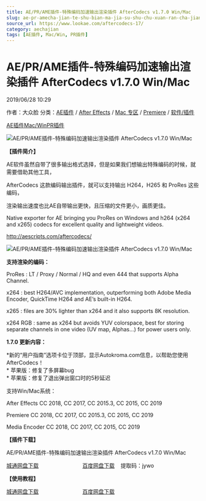 ```yaml
---
title: AE/PR/AME插件-特殊编码加速输出渲染插件 AfterCodecs v1.7.0 Win/Mac
slug: ae-pr-amecha-jian-te-shu-bian-ma-jia-su-shu-chu-xuan-ran-cha-jian-aftercodecs-v1-7-0-win-mac
source_url: https://www.lookae.com/aftercodecs-17/
category: aechajian
tags: [AE插件, Mac/Win, PR插件]
---
```

# AE/PR/AME插件-特殊编码加速输出渲染插件 AfterCodecs v1.7.0 Win/Mac

2019/06/28 10:29

作者：大众脸
分类：[AE插件](https://www.lookae.com/after-effects/aechajian/) / [After Effects](https://www.lookae.com/after-effects/) / [Mac 专区](https://www.lookae.com/mac-osx/) / [Premiere](https://www.lookae.com/qitarjcj/premierezy/) / [软件/插件](https://www.lookae.com/qitarjcj/)

[AE插件](https://www.lookae.com/tag/ae%e6%8f%92%e4%bb%b6/)[Mac/Win](https://www.lookae.com/tag/mac-win/)[PR插件](https://www.lookae.com/tag/pr%e6%8f%92%e4%bb%b6/)

![AE/PR/AME插件-特殊编码加速输出渲染插件 AfterCodecs v1.7.0 Win/Mac](https://www.lookae.com/wp-content/uploads/2017/05/AfterCodecs-.jpg "AE/PR/AME插件-特殊编码加速输出渲染插件 AfterCodecs v1.7.0 Win/Mac-LookAE.com")

**【插件简介】**

AE软件虽然自带了很多输出格式选择，但是如果我们想输出特殊编码的时候，就需要借助其他工具，

AfterCodecs 这款编码输出插件，就可以支持输出 H264，H265 和 ProRes 这些编码，

渲染输出速度也比AE自带输出更快，且压缩的文件更小，画质更佳。

Native exporter for AE bringing you ProRes on Windows and h264 (x264 and x265) codecs for excellent quality and lightweight videos.

http://aescripts.com/aftercodecs/

![AE/PR/AME插件-特殊编码加速输出渲染插件 AfterCodecs v1.7.0 Win/Mac](https://aescripts.com/media/catalog/product/r/e/rendu8_1.gif "AE/PR/AME插件-特殊编码加速输出渲染插件 AfterCodecs v1.7.0 Win/Mac-LookAE.com")

**支持渲染的编码：**

ProRes : LT / Proxy / Normal / HQ and even 444 that supports Alpha Channel.

x264 : best H264/AVC implementation, outperforming both Adobe Media Encoder, QuickTime H264 and AE’s built-in H264.

x265 : files are 30% lighter than x264 and it also supports 8K resolution.

x264 RGB : same as x264 but avoids YUV colorspace, best for storing separate channels in one video (UV map, Alphas…) for power users only.

**1.7.0 更新内容：**

\*新的“用户指南”选项卡位于顶部，显示Autokroma.com信息，以帮助您使用AfterCodecs！  
\* 苹果版：修复了多屏幕bug  
\* 苹果版：修复了退出弹出窗口时的5秒延迟

支持Win/Mac系统：

After Effects CC 2018, CC 2017, CC 2015.3, CC 2015, CC 2019

Premiere CC 2018, CC 2017, CC 2015.3, CC 2015, CC 2019

Media Encoder CC 2018, CC 2017, CC 2015, CC 2019

**【插件下载】**

AE/PR/AME插件-特殊编码加速输出渲染插件 AfterCodecs v1.7.0 Win/Mac

[城通网盘下载](https://lookae.ctfile.com/fs/680462-384870463)                             [百度网盘下载](https://pan.baidu.com/s/1YSXpepgpO0WCBLJNZxxd3w)    提取码：jywo

**【使用教程】**

[城通网盘下载](https://www.pipipan.com/fs/680462-221741711)                             [百度网盘下载](https://pan.baidu.com/s/1c2nhMI8)
